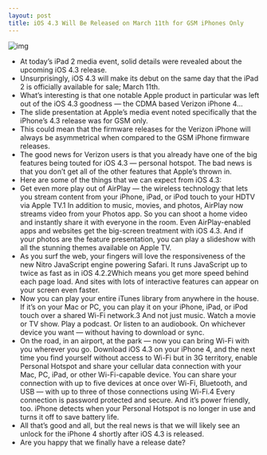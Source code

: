```yaml
---
layout: post
title: iOS 4.3 Will Be Released on March 11th for GSM iPhones Only
---
```

![img](http://media.idownloadblog.com/wp-content/uploads/2011/03/iOS-4.3-GSM-Only.png)
* At today’s iPad 2 media event, solid details were revealed about the upcoming iOS 4.3 release.
* Unsurprisingly, iOS 4.3 will make its debut on the same day that the iPad 2 is officially available for sale; March 11th.
* What’s interesting is that one notable Apple product in particular was left out of the iOS 4.3 goodness — the CDMA based Verizon iPhone 4…
* The slide presentation at Apple’s media event noted specifically that the iPhone’s 4.3 release was for GSM only.
* This could mean that the firmware releases for the Verizon iPhone will always be asymmetrical when compared to the GSM iPhone firmware releases.
* The good news for Verizon users is that you already have one of the big features being touted for iOS 4.3 — personal hotspot. The bad news is that you don’t get all of the other features that Apple’s thrown in.
* Here are some of the things that we can expect from iOS 4.3:
* Get even more play out of AirPlay — the wireless technology that lets you stream content from your iPhone, iPad, or iPod touch to your HDTV via Apple TV.1 In addition to music, movies, and photos, AirPlay now streams video from your Photos app. So you can shoot a home video and instantly share it with everyone in the room. Even AirPlay-enabled apps and websites get the big-screen treatment with iOS 4.3. And if your photos are the feature presentation, you can play a slideshow with all the stunning themes available on Apple TV.
* As you surf the web, your fingers will love the responsiveness of the new Nitro JavaScript engine powering Safari. It runs JavaScript up to twice as fast as in iOS 4.2.2Which means you get more speed behind each page load. And sites with lots of interactive features can appear on your screen even faster.
* Now you can play your entire iTunes library from anywhere in the house. If it’s on your Mac or PC, you can play it on your iPhone, iPad, or iPod touch over a shared Wi-Fi network.3 And not just music. Watch a movie or TV show. Play a podcast. Or listen to an audiobook. On whichever device you want — without having to download or sync.
* On the road, in an airport, at the park — now you can bring Wi-Fi with you wherever you go. Download iOS 4.3 on your iPhone 4, and the next time you find yourself without access to Wi-Fi but in 3G territory, enable Personal Hotspot and share your cellular data connection with your Mac, PC, iPad, or other Wi-Fi-capable device. You can share your connection with up to five devices at once over Wi-Fi, Bluetooth, and USB — with up to three of those connections using Wi-Fi.4 Every connection is password protected and secure. And it’s power friendly, too. iPhone detects when your Personal Hotspot is no longer in use and turns it off to save battery life.
* All that’s good and all, but the real news is that we will likely see an unlock for the iPhone 4 shortly after iOS 4.3 is released.
* Are you happy that we finally have a release date?


